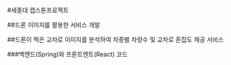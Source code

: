 
#세종대 캡스톤프로젝트

##드론 이미지를 활용한 서비스 개발

##드론이 찍은 교차로 이미지를 분석하여 차종별 차량수 및 교차로 혼잡도 제공 서비스

###백엔드(Spring)와 프론트엔트(React) 코드
